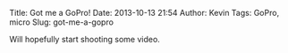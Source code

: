 Title: Got me a GoPro!
Date: 2013-10-13 21:54
Author: Kevin
Tags: GoPro, micro
Slug: got-me-a-gopro

Will hopefully start shooting some video.
